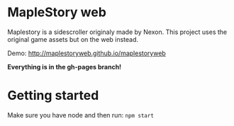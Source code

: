 MapleStory web
=============

Maplestory is a sidescroller originaly made by Nexon.
This project uses the original game assets but on the web instead.


Demo: http://maplestoryweb.github.io/maplestoryweb

**Everything is in the gh-pages branch!**


Getting started
==============
Make sure you have node and then run:
`npm start`
